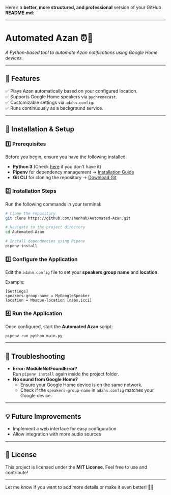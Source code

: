 Here’s a **better, more structured, and professional** version of your GitHub **README.md**:

---

# **Automated Azan ⏰🕌**  
*A Python-based tool to automate Azan notifications using Google Home devices.*

---

## **📌 Features**
✅ Plays Azan automatically based on your configured location.  
✅ Supports Google Home speakers via `pychromecast`.  
✅ Customizable settings via `adahn.config`.  
✅ Runs continuously as a background service.  

---

## **🚀 Installation & Setup**
### **1️⃣ Prerequisites**
Before you begin, ensure you have the following installed:

- **Python 3** (Check [here](https://www.python.org/downloads/) if you don't have it)
- **Pipenv** for dependency management → [Installation Guide](https://pipenv.pypa.io/en/latest/)
- **Git CLI** for cloning the repository → [Download Git](https://git-scm.com/)

### **2️⃣ Installation Steps**
Run the following commands in your terminal:

```bash
# Clone the repository
git clone https://github.com/shenhab/Automated-Azan.git

# Navigate to the project directory
cd Automated-Azan

# Install dependencies using Pipenv
pipenv install
```

### **3️⃣ Configure the Application**
Edit the `adahn.config` file to set your **speakers group name** and **location**.  

Example:
```
[Settings]
speakers-group-name = MyGoogleSpeaker
location = Mosque-location [naas,icci]
```

### **4️⃣ Run the Application**
Once configured, start the **Automated Azan** script:

```bash
pipenv run python main.py
```

---

## **🔧 Troubleshooting**
- **Error: ModuleNotFoundError?**  
  Run `pipenv install` again inside the project folder.
- **No sound from Google Home?**  
  - Ensure your Google Home device is on the same network.
  - Check if the `speakers-group-name` in `adahn.config` matches your Google device.

---

## **💡 Future Improvements**
- Implement a web interface for easy configuration  
- Allow integration with more audio sources  

---

## **📜 License**
This project is licensed under the **MIT License**. Feel free to use and contribute!  

---

Let me know if you want to add more details or make it even better! 🚀🎯

